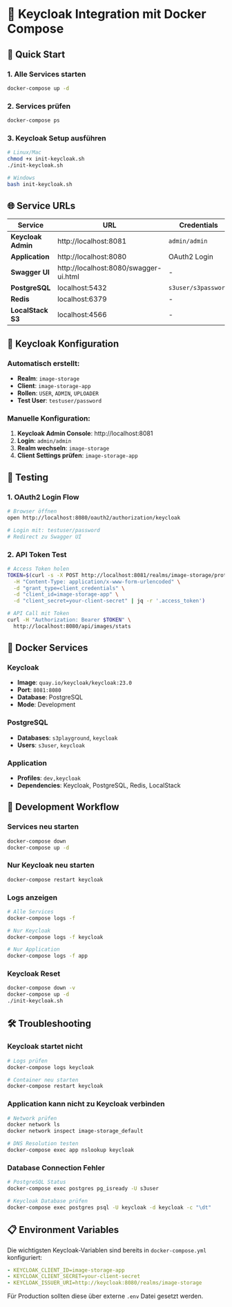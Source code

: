 # 🔐 Keycloak Integration mit Docker Compose

## 🚀 **Quick Start**

### **1. Alle Services starten**

```bash
docker-compose up -d
```

### **2. Services prüfen**

```bash
docker-compose ps
```

### **3. Keycloak Setup ausführen**

```bash
# Linux/Mac
chmod +x init-keycloak.sh
./init-keycloak.sh

# Windows
bash init-keycloak.sh
```

## 🌐 **Service URLs**

| Service            | URL                                   | Credentials         |
|--------------------|---------------------------------------|---------------------|
| **Keycloak Admin** | http://localhost:8081                 | `admin/admin`       |
| **Application**    | http://localhost:8080                 | OAuth2 Login        |
| **Swagger UI**     | http://localhost:8080/swagger-ui.html | -                   |
| **PostgreSQL**     | localhost:5432                        | `s3user/s3password` |
| **Redis**          | localhost:6379                        | -                   |
| **LocalStack S3**  | localhost:4566                        | -                   |

## 🔧 **Keycloak Konfiguration**

### **Automatisch erstellt:**

- **Realm**: `image-storage`
- **Client**: `image-storage-app`
- **Rollen**: `USER`, `ADMIN`, `UPLOADER`
- **Test User**: `testuser/password`

### **Manuelle Konfiguration:**

1. **Keycloak Admin Console**: http://localhost:8081
2. **Login**: `admin/admin`
3. **Realm wechseln**: `image-storage`
4. **Client Settings prüfen**: `image-storage-app`

## 🧪 **Testing**

### **1. OAuth2 Login Flow**

```bash
# Browser öffnen
open http://localhost:8080/oauth2/authorization/keycloak

# Login mit: testuser/password
# Redirect zu Swagger UI
```

### **2. API Token Test**

```bash
# Access Token holen
TOKEN=$(curl -s -X POST http://localhost:8081/realms/image-storage/protocol/openid-connect/token \
  -H "Content-Type: application/x-www-form-urlencoded" \
  -d "grant_type=client_credentials" \
  -d "client_id=image-storage-app" \
  -d "client_secret=your-client-secret" | jq -r '.access_token')

# API Call mit Token
curl -H "Authorization: Bearer $TOKEN" \
  http://localhost:8080/api/images/stats
```

## 🐳 **Docker Services**

### **Keycloak**

- **Image**: `quay.io/keycloak/keycloak:23.0`
- **Port**: `8081:8080`
- **Database**: PostgreSQL
- **Mode**: Development

### **PostgreSQL**

- **Databases**: `s3playground`, `keycloak`
- **Users**: `s3user`, `keycloak`

### **Application**

- **Profiles**: `dev,keycloak`
- **Dependencies**: Keycloak, PostgreSQL, Redis, LocalStack

## 🔄 **Development Workflow**

### **Services neu starten**

```bash
docker-compose down
docker-compose up -d
```

### **Nur Keycloak neu starten**

```bash
docker-compose restart keycloak
```

### **Logs anzeigen**

```bash
# Alle Services
docker-compose logs -f

# Nur Keycloak
docker-compose logs -f keycloak

# Nur Application
docker-compose logs -f app
```

### **Keycloak Reset**

```bash
docker-compose down -v
docker-compose up -d
./init-keycloak.sh
```

## 🛠️ **Troubleshooting**

### **Keycloak startet nicht**

```bash
# Logs prüfen
docker-compose logs keycloak

# Container neu starten
docker-compose restart keycloak
```

### **Application kann nicht zu Keycloak verbinden**

```bash
# Network prüfen
docker network ls
docker network inspect image-storage_default

# DNS Resolution testen
docker-compose exec app nslookup keycloak
```

### **Database Connection Fehler**

```bash
# PostgreSQL Status
docker-compose exec postgres pg_isready -U s3user

# Keycloak Database prüfen
docker-compose exec postgres psql -U keycloak -d keycloak -c "\dt"
```

## 📋 **Environment Variables**

Die wichtigsten Keycloak-Variablen sind bereits in `docker-compose.yml` konfiguriert:

```yaml
- KEYCLOAK_CLIENT_ID=image-storage-app
- KEYCLOAK_CLIENT_SECRET=your-client-secret
- KEYCLOAK_ISSUER_URI=http://keycloak:8080/realms/image-storage
```

Für Production sollten diese über externe `.env` Datei gesetzt werden.
